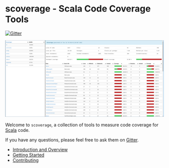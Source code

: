 # scoverage - Scala Code Coverage Tools

[![Gitter](https://img.shields.io/gitter/room/scoverage/scoverage.svg)][Gitter]

![report][]

Welcome to `scoverage`, a collection of tools to measure code coverage
for [Scala][] code.

If you have any questions, please feel free to ask them on [Gitter][].

* [Introduction and Overview][introduction]
* [Getting Started][getting-started]
* [Contributing][contributing]

[introduction]: https://github.com/scoverage/.github/blob/main/profile/docs/Introduction.md
[getting-started]: https://github.com/scoverage/.github/blob/main/profile/docs/Getting-Started.md
[Gitter]: https://gitter.im/scoverage/scoverage
[contributing]: https://github.com/scoverage/.github/blob/main/profile/docs/Contributing.md
[report]: https://raw.githubusercontent.com/scoverage/.github/main/profile/images/report.png
[Scala]: https://www.scala-lang.org/

